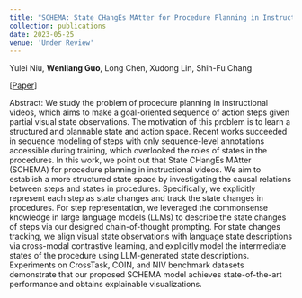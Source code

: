 ```yaml
---
title: "SCHEMA: State CHangEs MAtter for Procedure Planning in Instructional Videos"
collection: publications
date: 2023-05-25
venue: 'Under Review'
---
```

Yulei Niu, **Wenliang Guo**, Long Chen, Xudong Lin, Shih-Fu Chang

[[Paper](https://openreview.net/forum?id=abL5LJNZ49)] 

Abstract: We study the problem of procedure planning in instructional videos, which aims to make a goal-oriented sequence of action steps given partial visual state observations. The motivation of this problem is to learn a structured and plannable state and action space. Recent works succeeded in sequence modeling of steps with only sequence-level annotations accessible during training, which overlooked the roles of states in the procedures. In this work, we point out that State CHangEs MAtter (SCHEMA) for procedure planning in instructional videos. We aim to establish a more structured state space by investigating the causal relations between steps and states in procedures. Specifically, we explicitly represent each step as state changes and track the state changes in procedures. For step representation, we leveraged the commonsense knowledge in large language models (LLMs) to describe the state changes of steps via our designed chain-of-thought prompting. For state changes tracking, we align visual state observations with language state descriptions via cross-modal contrastive learning, and explicitly model the intermediate states of the procedure using LLM-generated state descriptions. Experiments on CrossTask, COIN, and NIV benchmark datasets demonstrate that our proposed SCHEMA model achieves state-of-the-art performance and obtains explainable visualizations.